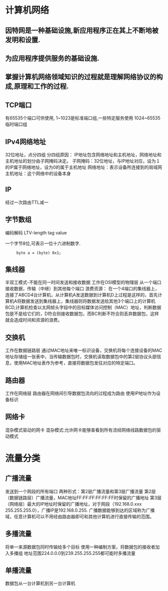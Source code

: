 # 计算机网络

## 因特网是一种基础设施,新应用程序正在其上不断地被发明和设置.
## 为应用程序提供服务的基础设施.
## 掌握计算机网络领域知识的过程就是理解网络协议的构成,原理和工作的过程.

## TCP端口
 有65535个端口可供使用,
 1~1023是标准端口组,一些特定服务使用
 1024~65535临时端口组
 
## IPv4网络地址
 
 32位地址，点分四组
 分四组原因：
 IP地址包含网络地址和主机地址，网络地址和主机地址的划分由子网掩码决定。
 子网掩码：32位地址，与IP地址对应，设为１的IP属于网络地址，设为0的属于主机地址
 网络地址：表示设备所连接到的局域网
 主机地址：这个网络中的设备本身
 
## IP
 经过一次路由TTL减一
 
## 字节数组
 编码解码
 LTV-length tag value
 
 一个字节8位,可表示一位十六进制数字.
         
         byte a = (byte) 0x1;
         

## 集线器

半双工模式-不能在同一时间发送和接收数据
工作在OSI模型的物理层
从一个端口接收数据，传输（中继）到其他每个端口
浪费资源：
在一个4端口的集线器上，连接了ABCD4台计算机，从计算机A发送数据到计算机D上过程是这样的，首先计算机A将数据发送到集线器上，集线器则将数据发送给其他3个端口上的计算机BCD,计算机检查以太网帧头字段中的目标媒体访问控制（MAC）地址，判断数据包是不是给它们的，D符合则接收数据包，而BC判断不符合则丢弃数据包，这样就会造成时间和资源的浪费。

## 交换机

工作在数据链路层
通过MAC地址来唯一标识设备，交换机将每个连接设备的MAC地址存储组一张表中，当传输数据包时，交换机读取数据包中的第2层协议头部信息，使用MAC地址表作为参考，直接将数据包发往对应的特定端口。

## 路由器

工作在网络层
路由器在网络间引导数据包流向的过程成为路由
使用IP地址作为设备标识

## 网络卡
混杂模式驱动的网卡
混杂模式:允许网卡能够查看到所有流经网络线路数据包的驱动模式

# 流量分类

## 广播流量

发送到一个网段的所有端口
两种形式：第2层广播流量和第3层广播流量
第2层（数据链路层）广播流量，MAC地址FF:FF:FF:FF:FF:FF时保留的广播地址
第3层（网络层）最大的IP地址时保留的广播地址，对于网段（192.168.0.xxx 255.255.255.0），广播IP是192.168.0.255.
广播数据能够到达的区域称为广播域，任意计算机可以不用经由路由器即可和其他计算机进行直接传输的范围。

## 多播流量

将单一来源数据包同时传输给多个目标
使用一种编制方案，将数据包的接收者加入多播组
地址范围224.0.0.0到239.255.255.255都可能时多播流量

## 单播流量

数据包从一台计算机到另一台计算机
